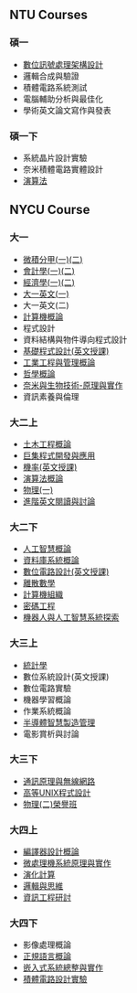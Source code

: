 

## NTU Courses

### 碩一

- [數位訊號處理架構設計][9.1]
- 邏輯合成與驗證
- 積體電路系統測試
- 電腦輔助分析與最佳化
- 學術英文論文寫作與發表


### 碩一下
- 系統晶片設計實驗
- 奈米積體電路實體設計
- [演算法][10.3]

[9.1]:Courses/semester%2010/數位訊號處理架構設計/README.md

[10.3]:Courses/semester%2010/演算法.md

## NYCU Course

### 大一
- [微積分甲(一)(二)][1.5]
- [會計學(一)(二)][1.6]
- [經濟學(一)(二)][1.7]
- [大一英文(一)][1.2]
- 大一英文(二)
- [計算機概論][1.8]
- 程式設計
- 資料結構與物件導向程式設計
- [基礎程式設計(英文授課)][2.1]
- [工業工程與管理概論][1.4]
- [哲學概論][1.1]
- [奈米與生物技術-原理與實作][1.3]
- 資訊素養與倫理


[1.1]:Courses/semester%201/哲學概論.md
[1.2]:Courses/semester%201/大一英文(一).md
[1.3]:Courses/semester%201/奈米與生物技術-原理與實作.md
[1.4]:Courses/semester%201/工業工程與管理概論.md
[1.5]:Courses/semester%201/微積分甲(一)(二).md
[1.6]:Courses/semester%201/會計學(一)(二).md
[1.7]:Courses/semester%201/經濟學(一)(二).md
[1.8]:Courses/semester%201/計算機概論.md

[2.1]:Courses/semester%202/基礎程式設計(英文授課).md
[2.2]:Courses/semester%202/大一英文(二).md
[2.3]:Courses/semester%202/程式設計.md
[2.4]:Courses/semester%202/資訊素養與倫理.md

### 大二上

- [土木工程概論][3.1]
- [巨集程式開發與應用][3.2]
- [機率(英文授課)][3.3]
- [演算法概論][3.4]
- [物理(一)][3.5]
- [進階英文閱讀與討論][3.6]

[3.1]:Courses/semester%203/土木工程概論.md
[3.2]:Courses/semester%203/巨集程式開發與應用.md
[3.3]:Courses/semester%203/機率(英文授課).md
[3.4]:Courses/semester%203/演算法概論.md
[3.5]:Courses/semester%203/物理(一).md
[3.6]:Courses/semester%203/進階英文閱讀與討論.md

### 大二下
- [人工智慧概論][4.1]
- [資料庫系統概論][4.2]
- [數位電路設計(英文授課)][4.3]
- [離散數學][4.4]
- [計算機組織][4.5] 
- [密碼工程][4.6]
- [機器人與人工智慧系統探索][4.7] 

[4.1]:Courses/semester%204/人工智慧概論.md
[4.2]:Courses/semester%204/資料庫系統概論.md
[4.3]:Courses/semester%204/數位電路設計(英文授課).md
[4.4]:Courses/semester%204/離散數學.md
[4.5]:Courses/semester%204/計算機組織.md
[4.6]:Courses/semester%204/密碼工程.md
[4.7]:Courses/semester%204/機器人與人工智慧系統探索.md



### 大三上
- [統計學][5.1]
- 數位系統設計(英文授課)
- 數位電路實驗
- 機器學習概論
- 作業系統概論
- [半導體智慧製造管理][5.6]
- 電影賞析與討論

[5.1]:Courses/semester%205/統計學.md

[5.6]:Courses/semester%205/半導體智慧製造管理.md


### 大三下
- [通訊原理與無線網路][6.1]
- [高等UNIX程式設計][6.2]
- [物理(二)榮譽班][6.3]

[6.1]:Courses/semester%206/%E9%80%9A%E8%A8%8A%E5%8E%9F%E7%90%86%E8%88%87%E7%84%A1%E7%B7%9A%E7%B6%B2%E8%B7%AF.md
[6.2]:Courses/semester%206/高等UNIX程式設計/README.md
[6.3]:Courses/semester%206/%E7%89%A9%E7%90%86(%E4%BA%8C)%E6%A6%AE%E8%AD%BD%E7%8F%AD.md

### 大四上
- [編譯器設計概論][7.1]
- [微處理機系統原理與實作][7.2]
- [演化計算][7.3]
- [邏輯與思維][7.4]
- [資訊工程研討][7.5]

[7.1]:Courses/semester%207/編譯器設計概論.md
[7.2]:Courses/semester%207/微處理機系統原理與實作/README.md
[7.3]:Courses/semester%207/演化計算.md
[7.4]:Courses/semester%207/邏輯與思維.md
[7.5]:Courses/semester%207/資訊工程研討.md

### 大四下

- 影像處理概論
- [正規語言概論][8.2]
- [嵌入式系統總整與實作][8.3]
- [積體電路設計實驗][8.4]

[8.2]:Courses/semester%208/正規語言概論/README.md
[8.3]:Courses/semester%208/%E5%B5%8C%E5%85%A5%E5%BC%8F%E7%B3%BB%E7%B5%B1%E7%B8%BD%E6%95%B4%E8%88%87%E5%AF%A6%E4%BD%9C.md
[8.4]:https://github.com/hankshyu/ICLab_2023/blob/main/README.md

